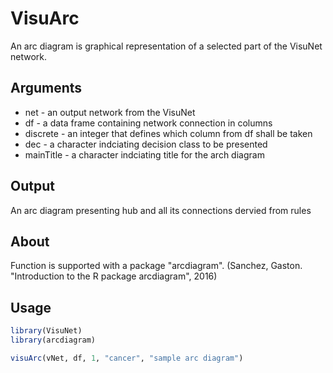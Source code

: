 # VisuArc
An arc diagram is graphical representation of a selected part of the VisuNet network.

## Arguments
- net - an output network from the VisuNet
- df - a data frame containing network connection in columns
- discrete - an integer that defines which column from df shall be taken
- dec - a character indciating decision class to be presented
- mainTitle - a character indciating title for the arch diagram

## Output
An arc diagram presenting hub and all its connections dervied from rules

## About
Function is supported with a package "arcdiagram".
(Sanchez, Gaston. "Introduction to the R package arcdiagram", 2016)

## Usage
```r
library(VisuNet)
library(arcdiagram)

visuArc(vNet, df, 1, "cancer", "sample arc diagram")
```

